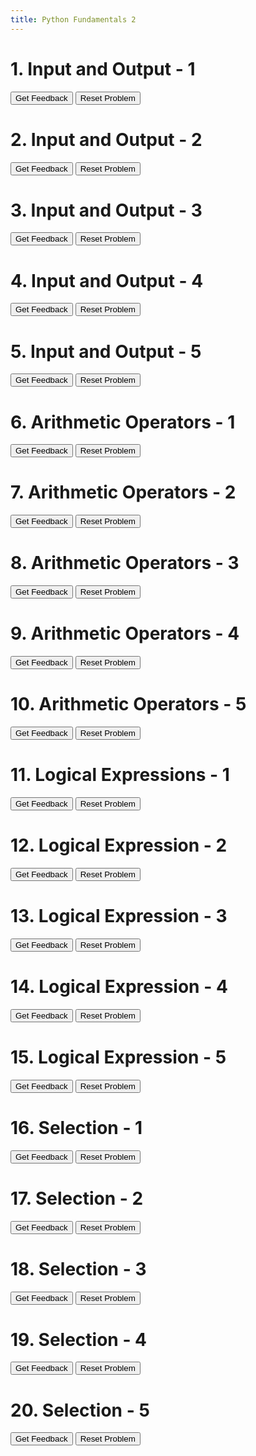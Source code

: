 ```yaml
---
title: Python Fundamentals 2
---
```

<h1>1. Input and Output - 1</h1>
<div id="gary1-sortableTrash" class="sortable-code"></div> 
<div id="gary1-sortable" class="sortable-code"></div> 
<div style="clear:both;"></div> 
<p> 
    <input id="gary1-feedbackLink" value="Get Feedback" type="button" /> 
    <input id="gary1-newInstanceLink" value="Reset Problem" type="button" /> 
</p> 
<script type="text/javascript"> 
(function(){
  var initial = "print(&quot;Hello, World!&quot;)\n" +
    "print(&quot;Welcome to Python!&quot;)\n" +
    "print(Hello) #distractor";
  var parsonsPuzzle = new ParsonsWidget({
    "sortableId": "gary1-sortable",
    "max_wrong_lines": 10,
    "grader": ParsonsWidget._graders.LineBasedGrader,
    "exec_limit": 2500,
    "can_indent": true,
    "x_indent": 50,
    "lang": "en",
    "show_feedback": true,
    "trashId": "gary1-sortableTrash"
  });
  parsonsPuzzle.init(initial);
  parsonsPuzzle.shuffleLines();
  $("#gary1-newInstanceLink").click(function(event){ 
      event.preventDefault(); 
      parsonsPuzzle.shuffleLines(); 
  }); 
  $("#gary1-feedbackLink").click(function(event){ 
      event.preventDefault(); 
      parsonsPuzzle.getFeedback(); 
  }); 
})(); 
</script>

<h1>2. Input and Output - 2</h1>
<div id="gary2-sortableTrash" class="sortable-code"></div> 
<div id="gary2-sortable" class="sortable-code"></div> 
<div style="clear:both;"></div> 
<p> 
    <input id="gary2-feedbackLink" value="Get Feedback" type="button" /> 
    <input id="gary2-newInstanceLink" value="Reset Problem" type="button" /> 
</p> 
<script type="text/javascript"> 
(function(){
  var initial = "name = input(&quot;What is your name? &quot;)\n" +
    "print(&quot;Nice to meet you, &quot; + name + &quot;!&quot;)\n" +
    "print(&quot;Enter your age:&quot;) #distractor";
  var parsonsPuzzle = new ParsonsWidget({
    "sortableId": "gary2-sortable",
    "max_wrong_lines": 10,
    "grader": ParsonsWidget._graders.LineBasedGrader,
    "exec_limit": 2500,
    "can_indent": true,
    "x_indent": 50,
    "lang": "en",
    "show_feedback": true,
    "trashId": "gary2-sortableTrash"
  });
  parsonsPuzzle.init(initial);
  parsonsPuzzle.shuffleLines();
  $("#gary2-newInstanceLink").click(function(event){ 
      event.preventDefault(); 
      parsonsPuzzle.shuffleLines(); 
  }); 
  $("#gary2-feedbackLink").click(function(event){ 
      event.preventDefault(); 
      parsonsPuzzle.getFeedback(); 
  }); 
})(); 
</script>

<h1>3. Input and Output - 3</h1>
<div id="gary3-sortableTrash" class="sortable-code"></div> 
<div id="gary3-sortable" class="sortable-code"></div> 
<div style="clear:both;"></div> 
<p> 
    <input id="gary3-feedbackLink" value="Get Feedback" type="button" /> 
    <input id="gary3-newInstanceLink" value="Reset Problem" type="button" /> 
</p> 
<script type="text/javascript"> 
(function(){
  var initial = "num = input(&quot;Enter a number: &quot;)\n" +
    "print(&quot;You entered: &quot; + num)\n" +
    "print(num + 5) #distractor";
  var parsonsPuzzle = new ParsonsWidget({
    "sortableId": "gary3-sortable",
    "max_wrong_lines": 10,
    "grader": ParsonsWidget._graders.LineBasedGrader,
    "exec_limit": 2500,
    "can_indent": true,
    "x_indent": 50,
    "lang": "en",
    "show_feedback": true,
    "trashId": "gary3-sortableTrash"
  });
  parsonsPuzzle.init(initial);
  parsonsPuzzle.shuffleLines();
  $("#gary3-newInstanceLink").click(function(event){ 
      event.preventDefault(); 
      parsonsPuzzle.shuffleLines(); 
  }); 
  $("#gary3-feedbackLink").click(function(event){ 
      event.preventDefault(); 
      parsonsPuzzle.getFeedback(); 
  }); 
})(); 
</script>

<h1>4. Input and Output - 4</h1>
<div id="gary4-sortableTrash" class="sortable-code"></div> 
<div id="gary4-sortable" class="sortable-code"></div> 
<div style="clear:both;"></div> 
<p> 
    <input id="gary4-feedbackLink" value="Get Feedback" type="button" /> 
    <input id="gary4-newInstanceLink" value="Reset Problem" type="button" /> 
</p> 
<script type="text/javascript"> 
(function(){
  var initial = "age = input(&quot;How old are you? &quot;)\n" +
    "print(&quot;You are &quot; + age + &quot; years old.&quot;)\n" +
    "print(Your age is: age) #distractor";
  var parsonsPuzzle = new ParsonsWidget({
    "sortableId": "gary4-sortable",
    "max_wrong_lines": 10,
    "grader": ParsonsWidget._graders.LineBasedGrader,
    "exec_limit": 2500,
    "can_indent": true,
    "x_indent": 50,
    "lang": "en",
    "show_feedback": true,
    "trashId": "gary4-sortableTrash"
  });
  parsonsPuzzle.init(initial);
  parsonsPuzzle.shuffleLines();
  $("#gary4-newInstanceLink").click(function(event){ 
      event.preventDefault(); 
      parsonsPuzzle.shuffleLines(); 
  }); 
  $("#gary4-feedbackLink").click(function(event){ 
      event.preventDefault(); 
      parsonsPuzzle.getFeedback(); 
  }); 
})(); 
</script>

<h1>5. Input and Output - 5</h1>
<div id="gary5-sortableTrash" class="sortable-code"></div> 
<div id="gary5-sortable" class="sortable-code"></div> 
<div style="clear:both;"></div> 
<p> 
    <input id="gary5-feedbackLink" value="Get Feedback" type="button" /> 
    <input id="gary5-newInstanceLink" value="Reset Problem" type="button" /> 
</p> 
<script type="text/javascript"> 
(function(){
  var initial = "color = input(&quot;What is your favorite color? &quot;)\n" +
    "print(&quot;Wow! &quot; + color + &quot; is a great color!&quot;)\n" +
    "print(&quot;Your color is cool&quot;) #distractor";
  var parsonsPuzzle = new ParsonsWidget({
    "sortableId": "gary5-sortable",
    "max_wrong_lines": 10,
    "grader": ParsonsWidget._graders.LineBasedGrader,
    "exec_limit": 2500,
    "can_indent": true,
    "x_indent": 50,
    "lang": "en",
    "show_feedback": true,
    "trashId": "gary5-sortableTrash"
  });
  parsonsPuzzle.init(initial);
  parsonsPuzzle.shuffleLines();
  $("#gary5-newInstanceLink").click(function(event){ 
      event.preventDefault(); 
      parsonsPuzzle.shuffleLines(); 
  }); 
  $("#gary5-feedbackLink").click(function(event){ 
      event.preventDefault(); 
      parsonsPuzzle.getFeedback(); 
  }); 
})(); 
</script>

<h1>6. Arithmetic Operators - 1</h1>
<div id="gary6-sortableTrash" class="sortable-code"></div> 
<div id="gary6-sortable" class="sortable-code"></div> 
<div style="clear:both;"></div> 
<p> 
    <input id="gary6-feedbackLink" value="Get Feedback" type="button" /> 
    <input id="gary6-newInstanceLink" value="Reset Problem" type="button" /> 
</p> 
<script type="text/javascript"> 
(function(){
  var initial = "a = int(input(&quot;Enter first number: &quot;))\n" +
    "b = int(input(&quot;Enter second number: &quot;))\n" +
    "print(&quot;Sum:&quot;, a + b)\n" +
    "print(a plus b) #distractor";
  var parsonsPuzzle = new ParsonsWidget({
    "sortableId": "gary6-sortable",
    "max_wrong_lines": 10,
    "grader": ParsonsWidget._graders.LineBasedGrader,
    "exec_limit": 2500,
    "can_indent": true,
    "x_indent": 50,
    "lang": "en",
    "show_feedback": true,
    "trashId": "gary6-sortableTrash"
  });
  parsonsPuzzle.init(initial);
  parsonsPuzzle.shuffleLines();
  $("#gary6-newInstanceLink").click(function(event){ 
      event.preventDefault(); 
      parsonsPuzzle.shuffleLines(); 
  }); 
  $("#gary6-feedbackLink").click(function(event){ 
      event.preventDefault(); 
      parsonsPuzzle.getFeedback(); 
  }); 
})(); 
</script>

<h1>7. Arithmetic Operators - 2</h1>
<div id="gary7-sortableTrash" class="sortable-code"></div> 
<div id="gary7-sortable" class="sortable-code"></div> 
<div style="clear:both;"></div> 
<p> 
    <input id="gary7-feedbackLink" value="Get Feedback" type="button" /> 
    <input id="gary7-newInstanceLink" value="Reset Problem" type="button" /> 
</p> 
<script type="text/javascript"> 
(function(){
  var initial = "x = 10\n" +
    "y = 3\n" +
    "result = x // y\n" +
    "print(&quot;Integer division result:&quot;, result)\n" +
    "print(x divided by y) #distractor";
  var parsonsPuzzle = new ParsonsWidget({
    "sortableId": "gary7-sortable",
    "max_wrong_lines": 10,
    "grader": ParsonsWidget._graders.LineBasedGrader,
    "exec_limit": 2500,
    "can_indent": true,
    "x_indent": 50,
    "lang": "en",
    "show_feedback": true,
    "trashId": "gary7-sortableTrash"
  });
  parsonsPuzzle.init(initial);
  parsonsPuzzle.shuffleLines();
  $("#gary7-newInstanceLink").click(function(event){ 
      event.preventDefault(); 
      parsonsPuzzle.shuffleLines(); 
  }); 
  $("#gary7-feedbackLink").click(function(event){ 
      event.preventDefault(); 
      parsonsPuzzle.getFeedback(); 
  }); 
})(); 
</script>

<h1>8. Arithmetic Operators - 3</h1>
<div id="gary8-sortableTrash" class="sortable-code"></div> 
<div id="gary8-sortable" class="sortable-code"></div> 
<div style="clear:both;"></div> 
<p> 
    <input id="gary8-feedbackLink" value="Get Feedback" type="button" /> 
    <input id="gary8-newInstanceLink" value="Reset Problem" type="button" /> 
</p> 
<script type="text/javascript"> 
(function(){
  var initial = "num = 5\n" +
    "square = num ** 2\n" +
    "print(&quot;Square:&quot;, square)\n" +
    "print(num * num) #distractor";
  var parsonsPuzzle = new ParsonsWidget({
    "sortableId": "gary8-sortable",
    "max_wrong_lines": 10,
    "grader": ParsonsWidget._graders.LineBasedGrader,
    "exec_limit": 2500,
    "can_indent": true,
    "x_indent": 50,
    "lang": "en",
    "show_feedback": true,
    "trashId": "gary8-sortableTrash"
  });
  parsonsPuzzle.init(initial);
  parsonsPuzzle.shuffleLines();
  $("#gary8-newInstanceLink").click(function(event){ 
      event.preventDefault(); 
      parsonsPuzzle.shuffleLines(); 
  }); 
  $("#gary8-feedbackLink").click(function(event){ 
      event.preventDefault(); 
      parsonsPuzzle.getFeedback(); 
  }); 
})(); 
</script>

<h1>9. Arithmetic Operators - 4</h1>
<div id="gary9-sortableTrash" class="sortable-code"></div> 
<div id="gary9-sortable" class="sortable-code"></div> 
<div style="clear:both;"></div> 
<p> 
    <input id="gary9-feedbackLink" value="Get Feedback" type="button" /> 
    <input id="gary9-newInstanceLink" value="Reset Problem" type="button" /> 
</p> 
<script type="text/javascript"> 
(function(){
  var initial = "n = 15\n" +
    "mod_result = n % 4\n" +
    "print(&quot;Remainder:&quot;, mod_result)\n" +
    "print(n mod 4) #distractor";
  var parsonsPuzzle = new ParsonsWidget({
    "sortableId": "gary9-sortable",
    "max_wrong_lines": 10,
    "grader": ParsonsWidget._graders.LineBasedGrader,
    "exec_limit": 2500,
    "can_indent": true,
    "x_indent": 50,
    "lang": "en",
    "show_feedback": true,
    "trashId": "gary9-sortableTrash"
  });
  parsonsPuzzle.init(initial);
  parsonsPuzzle.shuffleLines();
  $("#gary9-newInstanceLink").click(function(event){ 
      event.preventDefault(); 
      parsonsPuzzle.shuffleLines(); 
  }); 
  $("#gary9-feedbackLink").click(function(event){ 
      event.preventDefault(); 
      parsonsPuzzle.getFeedback(); 
  }); 
})(); 
</script>

<h1>10. Arithmetic Operators - 5</h1>
<div id="gary10-sortableTrash" class="sortable-code"></div> 
<div id="gary10-sortable" class="sortable-code"></div> 
<div style="clear:both;"></div> 
<p> 
    <input id="gary10-feedbackLink" value="Get Feedback" type="button" /> 
    <input id="gary10-newInstanceLink" value="Reset Problem" type="button" /> 
</p> 
<script type="text/javascript"> 
(function(){
  var initial = "length = 7\n" +
    "width = 4\n" +
    "area = length * width\n" +
    "print(&quot;Area:&quot;, area)\n" +
    "print(length times width) #distractor";
  var parsonsPuzzle = new ParsonsWidget({
    "sortableId": "gary10-sortable",
    "max_wrong_lines": 10,
    "grader": ParsonsWidget._graders.LineBasedGrader,
    "exec_limit": 2500,
    "can_indent": true,
    "x_indent": 50,
    "lang": "en",
    "show_feedback": true,
    "trashId": "gary10-sortableTrash"
  });
  parsonsPuzzle.init(initial);
  parsonsPuzzle.shuffleLines();
  $("#gary10-newInstanceLink").click(function(event){ 
      event.preventDefault(); 
      parsonsPuzzle.shuffleLines(); 
  }); 
  $("#gary10-feedbackLink").click(function(event){ 
      event.preventDefault(); 
      parsonsPuzzle.getFeedback(); 
  }); 
})(); 
</script>

<h1>11. Logical Expressions - 1</h1>
<div id="gary11-sortableTrash" class="sortable-code"></div> 
<div id="gary11-sortable" class="sortable-code"></div> 
<div style="clear:both;"></div> 
<p> 
    <input id="gary11-feedbackLink" value="Get Feedback" type="button" /> 
    <input id="gary11-newInstanceLink" value="Reset Problem" type="button" /> 
</p> 
<script type="text/javascript"> 
(function(){
  var initial = "age = 18\n" +
    "if age >= 18:\n" +
    "    print(&quot;You can vote.&quot;)\n" +
    "print(&quot;You are an adult&quot;) #distractor";
  var parsonsPuzzle = new ParsonsWidget({
    "sortableId": "gary11-sortable",
    "max_wrong_lines": 10,
    "grader": ParsonsWidget._graders.LineBasedGrader,
    "exec_limit": 2500,
    "can_indent": true,
    "x_indent": 50,
    "lang": "en",
    "show_feedback": true,
    "trashId": "gary11-sortableTrash"
  });
  parsonsPuzzle.init(initial);
  parsonsPuzzle.shuffleLines();
  $("#gary11-newInstanceLink").click(function(event){ 
      event.preventDefault(); 
      parsonsPuzzle.shuffleLines(); 
  }); 
  $("#gary11-feedbackLink").click(function(event){ 
      event.preventDefault(); 
      parsonsPuzzle.getFeedback(); 
  }); 
})(); 
</script>

<h1>12. Logical Expression - 2</h1>
<div id="gary12-sortableTrash" class="sortable-code"></div> 
<div id="gary12-sortable" class="sortable-code"></div> 
<div style="clear:both;"></div> 
<p> 
    <input id="gary12-feedbackLink" value="Get Feedback" type="button" /> 
    <input id="gary12-newInstanceLink" value="Reset Problem" type="button" /> 
</p> 
<script type="text/javascript"> 
(function(){
  var initial = "num = 10\n" +
    "if num % 2 == 0:\n" +
    "    print(&quot;Even number&quot;)\n" +
    "print(&quot;Odd number&quot;) #distractor";
  var parsonsPuzzle = new ParsonsWidget({
    "sortableId": "gary12-sortable",
    "max_wrong_lines": 10,
    "grader": ParsonsWidget._graders.LineBasedGrader,
    "exec_limit": 2500,
    "can_indent": true,
    "x_indent": 50,
    "lang": "en",
    "show_feedback": true,
    "trashId": "gary12-sortableTrash"
  });
  parsonsPuzzle.init(initial);
  parsonsPuzzle.shuffleLines();
  $("#gary12-newInstanceLink").click(function(event){ 
      event.preventDefault(); 
      parsonsPuzzle.shuffleLines(); 
  }); 
  $("#gary12-feedbackLink").click(function(event){ 
      event.preventDefault(); 
      parsonsPuzzle.getFeedback(); 
  }); 
})(); 
</script>

<h1>13. Logical Expression - 3</h1>
<div id="gary13-sortableTrash" class="sortable-code"></div> 
<div id="gary13-sortable" class="sortable-code"></div> 
<div style="clear:both;"></div> 
<p> 
    <input id="gary13-feedbackLink" value="Get Feedback" type="button" /> 
    <input id="gary13-newInstanceLink" value="Reset Problem" type="button" /> 
</p> 
<script type="text/javascript"> 
(function(){
  var initial = "temperature = 25\n" +
    "if temperature > 30:\n" +
    "    print(&quot;It is hot.&quot;)\n" +
    "elif temperature < 10:\n" +
    "    print(&quot;It is cold.&quot;)\n" +
    "else:\n" +
    "    print(&quot;It is moderate.&quot;)\n" +
    "print(&quot;Check weather&quot;) #distractor";
  var parsonsPuzzle = new ParsonsWidget({
    "sortableId": "gary13-sortable",
    "max_wrong_lines": 10,
    "grader": ParsonsWidget._graders.LineBasedGrader,
    "exec_limit": 2500,
    "can_indent": true,
    "x_indent": 50,
    "lang": "en",
    "show_feedback": true,
    "trashId": "gary13-sortableTrash"
  });
  parsonsPuzzle.init(initial);
  parsonsPuzzle.shuffleLines();
  $("#gary13-newInstanceLink").click(function(event){ 
      event.preventDefault(); 
      parsonsPuzzle.shuffleLines(); 
  }); 
  $("#gary13-feedbackLink").click(function(event){ 
      event.preventDefault(); 
      parsonsPuzzle.getFeedback(); 
  }); 
})(); 
</script>

<h1>14. Logical Expression - 4</h1>
<div id="gary14-sortableTrash" class="sortable-code"></div> 
<div id="gary14-sortable" class="sortable-code"></div> 
<div style="clear:both;"></div> 
<p> 
    <input id="gary14-feedbackLink" value="Get Feedback" type="button" /> 
    <input id="gary14-newInstanceLink" value="Reset Problem" type="button" /> 
</p> 
<script type="text/javascript"> 
(function(){
  var initial = "x = 5\n" +
    "y = 10\n" +
    "if x < y and y > 5:\n" +
    "    print(&quot;Both conditions are true&quot;)\n" +
    "print(&quot;At least one is false&quot;) #distractor";
  var parsonsPuzzle = new ParsonsWidget({
    "sortableId": "gary14-sortable",
    "max_wrong_lines": 10,
    "grader": ParsonsWidget._graders.LineBasedGrader,
    "exec_limit": 2500,
    "can_indent": true,
    "x_indent": 50,
    "lang": "en",
    "show_feedback": true,
    "trashId": "gary14-sortableTrash"
  });
  parsonsPuzzle.init(initial);
  parsonsPuzzle.shuffleLines();
  $("#gary14-newInstanceLink").click(function(event){ 
      event.preventDefault(); 
      parsonsPuzzle.shuffleLines(); 
  }); 
  $("#gary14-feedbackLink").click(function(event){ 
      event.preventDefault(); 
      parsonsPuzzle.getFeedback(); 
  }); 
})(); 
</script>

<h1>15. Logical Expression - 5</h1>
<div id="gary15-sortableTrash" class="sortable-code"></div> 
<div id="gary15-sortable" class="sortable-code"></div> 
<div style="clear:both;"></div> 
<p> 
    <input id="gary15-feedbackLink" value="Get Feedback" type="button" /> 
    <input id="gary15-newInstanceLink" value="Reset Problem" type="button" /> 
</p> 
<script type="text/javascript"> 
(function(){
  var initial = "a = True\n" +
    "b = False\n" +
    "if not b:\n" +
    "    print(&quot;b is False&quot;)\n" +
    "print(&quot;a is False&quot;) #distractor";
  var parsonsPuzzle = new ParsonsWidget({
    "sortableId": "gary15-sortable",
    "max_wrong_lines": 10,
    "grader": ParsonsWidget._graders.LineBasedGrader,
    "exec_limit": 2500,
    "can_indent": true,
    "x_indent": 50,
    "lang": "en",
    "show_feedback": true,
    "trashId": "gary15-sortableTrash"
  });
  parsonsPuzzle.init(initial);
  parsonsPuzzle.shuffleLines();
  $("#gary15-newInstanceLink").click(function(event){ 
      event.preventDefault(); 
      parsonsPuzzle.shuffleLines(); 
  }); 
  $("#gary15-feedbackLink").click(function(event){ 
      event.preventDefault(); 
      parsonsPuzzle.getFeedback(); 
  }); 
})(); 
</script>

<h1>16. Selection - 1</h1>
<div id="gary16-sortableTrash" class="sortable-code"></div> 
<div id="gary16-sortable" class="sortable-code"></div> 
<div style="clear:both;"></div> 
<p> 
    <input id="gary16-feedbackLink" value="Get Feedback" type="button" /> 
    <input id="gary16-newInstanceLink" value="Reset Problem" type="button" /> 
</p> 
<script type="text/javascript"> 
(function(){
  var initial = "score = int(input(&quot;Enter your score: &quot;))\n" +
    "if score >= 50:\n" +
    "    print(&quot;You passed!&quot;)\n" +
    "else:\n" +
    "    print(&quot;You failed.&quot;)\n" +
    "print(&quot;Score checked&quot;) #distractor";
  var parsonsPuzzle = new ParsonsWidget({
    "sortableId": "gary16-sortable",
    "max_wrong_lines": 10,
    "grader": ParsonsWidget._graders.LineBasedGrader,
    "exec_limit": 2500,
    "can_indent": true,
    "x_indent": 50,
    "lang": "en",
    "show_feedback": true,
    "trashId": "gary16-sortableTrash"
  });
  parsonsPuzzle.init(initial);
  parsonsPuzzle.shuffleLines();
  $("#gary16-newInstanceLink").click(function(event){ 
      event.preventDefault(); 
      parsonsPuzzle.shuffleLines(); 
  }); 
  $("#gary16-feedbackLink").click(function(event){ 
      event.preventDefault(); 
      parsonsPuzzle.getFeedback(); 
  }); 
})(); 
</script>

<h1>17. Selection - 2</h1>
<div id="gary17-sortableTrash" class="sortable-code"></div> 
<div id="gary17-sortable" class="sortable-code"></div> 
<div style="clear:both;"></div> 
<p> 
    <input id="gary17-feedbackLink" value="Get Feedback" type="button" /> 
    <input id="gary17-newInstanceLink" value="Reset Problem" type="button" /> 
</p> 
<script type="text/javascript"> 
(function(){
  var initial = "x = 3\n" +
    "if x == 1:\n" +
    "    print(&quot;One&quot;)\n" +
    "elif x == 2:\n" +
    "    print(&quot;Two&quot;)\n" +
    "else:\n" +
    "    print(&quot;Something else&quot;)\n" +
    "print(x is three) #distractor";
  var parsonsPuzzle = new ParsonsWidget({
    "sortableId": "gary17-sortable",
    "max_wrong_lines": 10,
    "grader": ParsonsWidget._graders.LineBasedGrader,
    "exec_limit": 2500,
    "can_indent": true,
    "x_indent": 50,
    "lang": "en",
    "show_feedback": true,
    "trashId": "gary17-sortableTrash"
  });
  parsonsPuzzle.init(initial);
  parsonsPuzzle.shuffleLines();
  $("#gary17-newInstanceLink").click(function(event){ 
      event.preventDefault(); 
      parsonsPuzzle.shuffleLines(); 
  }); 
  $("#gary17-feedbackLink").click(function(event){ 
      event.preventDefault(); 
      parsonsPuzzle.getFeedback(); 
  }); 
})(); 
</script>

<h1>18. Selection - 3</h1>
<div id="gary18-sortableTrash" class="sortable-code"></div> 
<div id="gary18-sortable" class="sortable-code"></div> 
<div style="clear:both;"></div> 
<p> 
    <input id="gary18-feedbackLink" value="Get Feedback" type="button" /> 
    <input id="gary18-newInstanceLink" value="Reset Problem" type="button" /> 
</p> 
<script type="text/javascript"> 
(function(){
  var initial = "password = input(&quot;Enter password: &quot;)\n" +
    "if password == &quot;secure123&quot;:\n" +
    "    print(&quot;Access granted&quot;)\n" +
    "else:\n" +
    "    print(&quot;Access denied&quot;)\n" +
    "print(&quot;Check password&quot;) #distractor";
  var parsonsPuzzle = new ParsonsWidget({
    "sortableId": "gary18-sortable",
    "max_wrong_lines": 10,
    "grader": ParsonsWidget._graders.LineBasedGrader,
    "exec_limit": 2500,
    "can_indent": true,
    "x_indent": 50,
    "lang": "en",
    "show_feedback": true,
    "trashId": "gary18-sortableTrash"
  });
  parsonsPuzzle.init(initial);
  parsonsPuzzle.shuffleLines();
  $("#gary18-newInstanceLink").click(function(event){ 
      event.preventDefault(); 
      parsonsPuzzle.shuffleLines(); 
  }); 
  $("#gary18-feedbackLink").click(function(event){ 
      event.preventDefault(); 
      parsonsPuzzle.getFeedback(); 
  }); 
})(); 
</script>

<h1>19. Selection - 4</h1>
<div id="gary19-sortableTrash" class="sortable-code"></div> 
<div id="gary19-sortable" class="sortable-code"></div> 
<div style="clear:both;"></div> 
<p> 
    <input id="gary19-feedbackLink" value="Get Feedback" type="button" /> 
    <input id="gary19-newInstanceLink" value="Reset Problem" type="button" /> 
</p> 
<script type="text/javascript"> 
(function(){
  var initial = "height = int(input(&quot;Enter your height in cm: &quot;))\n" +
    "if height >= 120:\n" +
    "    print(&quot;You can ride the roller coaster!&quot;)\n" +
    "else:\n" +
    "    print(&quot;Sorry, you are too short.&quot;)\n" +
    "print(&quot;Height checked&quot;) #distractor";
  var parsonsPuzzle = new ParsonsWidget({
    "sortableId": "gary19-sortable",
    "max_wrong_lines": 10,
    "grader": ParsonsWidget._graders.LineBasedGrader,
    "exec_limit": 2500,
    "can_indent": true,
    "x_indent": 50,
    "lang": "en",
    "show_feedback": true,
    "trashId": "gary19-sortableTrash"
  });
  parsonsPuzzle.init(initial);
  parsonsPuzzle.shuffleLines();
  $("#gary19-newInstanceLink").click(function(event){ 
      event.preventDefault(); 
      parsonsPuzzle.shuffleLines(); 
  }); 
  $("#gary19-feedbackLink").click(function(event){ 
      event.preventDefault(); 
      parsonsPuzzle.getFeedback(); 
  }); 
})(); 
</script>

<h1>20. Selection - 5</h1>
<div id="gary20-sortableTrash" class="sortable-code"></div> 
<div id="gary20-sortable" class="sortable-code"></div> 
<div style="clear:both;"></div> 
<p> 
    <input id="gary20-feedbackLink" value="Get Feedback" type="button" /> 
    <input id="gary20-newInstanceLink" value="Reset Problem" type="button" /> 
</p> 
<script type="text/javascript"> 
(function(){
  var puzzlenum = 20;
  var initial = "age = int(input(&quot;Enter age: &quot;))\n" +
    "if age < 13:\n" +
    "    print(&quot;Child&quot;)\n" +
    "elif age < 18:\n" +
    "    print(&quot;Teenager&quot;)\n" +
    "else:\n" +
    "    print(&quot;Adult&quot;)\n" +
    "print(&quot;Age group determined&quot;) #distractor";
  var parsonsPuzzle = new ParsonsWidget({
    "sortableId": "gary" + puzzlenum + "-sortable",
    "max_wrong_lines": 10,
    "grader": ParsonsWidget._graders.LineBasedGrader,
    "exec_limit": 2500,
    "can_indent": true,
    "x_indent": 50,
    "lang": "en",
    "show_feedback": true,
    "trashId": "gary20-sortableTrash"
  });
  parsonsPuzzle.init(initial);
  parsonsPuzzle.shuffleLines();
  $("#gary" + puzzlenum + "-newInstanceLink").click(function(event){ 
      event.preventDefault(); 
      parsonsPuzzle.shuffleLines(); 
  }); 
  $("#gary" + puzzlenum + "-feedbackLink").click(function(event){ 
      event.preventDefault(); 
      parsonsPuzzle.getFeedback(); 
  }); 
})(); 
</script>
